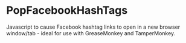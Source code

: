 PopFacebookHashTags
===================

Javascript to cause Facebook hashtag links to open in a new browser window/tab - ideal for use with GreaseMonkey and TamperMonkey.
